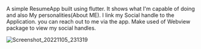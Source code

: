 A simple ResumeApp built using flutter.
It shows what I'm capable of doing and also My personalities(About ME).
I link my Social handle to the Application. you can reach out to me via the app.
Make used of Webview package to view my social handles.



![Screenshot_20221105_231319](https://user-images.githubusercontent.com/72566175/200159444-076125b9-94e8-4349-897e-a18f6a336f3c.jpg)
